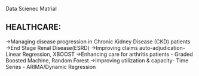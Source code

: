 Data Scienec Matrial

HEALTHCARE:
----------
->Managing  disease progression in Chronic Kidney Disease (CKD) patients
->End Stage Renal Disease(ESRD)
->Improving claims auto-adjudication- Linear Regression, XBOOST
->Enhancing care for arthritis patients - Graded Boosted Machine, Random Forest
->Improving utilization & capacity- Time Series - ARIMA/Dynamic Regression

